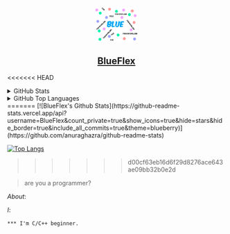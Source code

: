 <p align="center"> 
    <a href="https://github.com/BlueFlex/">
        <img src="./assets/Blue_Image2.png" width="100" /> 
        <h2 align="center">BlueFlex</h2>
    </a>
</p>

<<<<<<< HEAD
<details>
  <summary>
    GitHub Stats
  </summary>
  <a href="https://github.com/anuraghazra/github-readme-stats">
    <img src="https://github-readme-stats.vercel.app/api?username=BlueFlex&theme=blueberry&count_private=true&include_all_commits=true" alt="BlueFlex's GitHub Stats"/>
  </a>
</details>
<details>
  <summary>
    GitHub Top Languages
  </summary>
  <a href="https://github.com/anuraghazra/github-readme-stats">
    <img src="https://github-readme-stats.vercel.app/api/top-langs/?username=BlueFlex&theme=blueberry&layout=compact&hide=html&langs_count=10" alt="BlueFlex's GitHub Top Languages"/>
  </a>
</details>
=======
[![BlueFlex's Github Stats](https://github-readme-stats.vercel.app/api?username=BlueFlex&count_private=true&show_icons=true&hide=stars&hide_border=true&include_all_commits=true&theme=blueberry)](https://github.com/anuraghazra/github-readme-stats)

[![Top Langs](https://github-readme-stats.vercel.app/api/top-langs/?username=BlueFlex&langs_count=10&theme=blueberry)](https://github.com/anuraghazra/github-readme-stats)
>>>>>>> d00cf63eb16d6f29d8276ace643ae09bb32b0e2d

> are you a programmer?

*About*:


*I*:
```
*** I'm C/C++ beginner.
```
